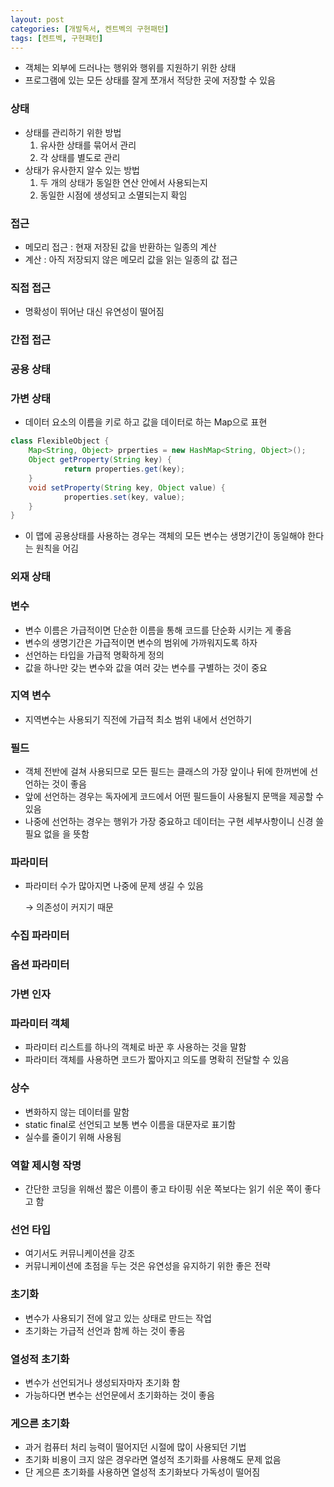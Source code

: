 ```yaml
---
layout: post
categories: [개발독서, 켄트벡의 구현패턴]
tags: [켄트벡, 구현패턴]
---
```

- 객체는 외부에 드러나는 행위와 행위를 지원하기 위한 상태
- 프로그램에 있는 모든 상태를 잘게 쪼개서 적당한 곳에 저장할 수 있음

### 상태

- 상태를 관리하기 위한 방법
  1. 유사한 상태를 묶어서 관리
  2. 각 상태를 별도로 관리
- 상태가 유사한지 알수 있는 방법
  1. 두 개의 상태가 동일한 연산 안에서 사용되는지
  2. 동일한 시점에 생성되고 소멸되는지 확임

### 접근

- 메모리 접근 : 현재 저장된 값을 반환하는 일종의 계산
- 계산 : 아직 저장되지 않은 메모리 값을 읽는 일종의 값 접근

### 직접 접근

- 명확성이 뛰어난 대신 유연성이 떨어짐

### 간접 접근

### 공용 상태

### 가변 상태

- 데이터 요소의 이름을 키로 하고 값을 데이터로 하는 Map으로 표현

```java
class FlexibleObject {
	Map<String, Object> prperties = new HashMap<String, Object>();
	Object getProperty(String key) {
			return properties.get(key);
	}
	void setProperty(String key, Object value) {
			properties.set(key, value);
	}
}
```

- 이 맵에 공용상태를 사용하는 경우는 객체의 모든 변수는 생명기간이 동일해야 한다는 원칙을 어김

### 외재 상태

### 변수

- 변수 이름은 가급적이면 단순한 이름을 통해 코드를 단순화 시키는 게 좋음
- 변수의 생명기간은 가급적이면 변수의 범위에 가까워지도록 하자
- 선언하는 타입을 가급적 명확하게 정의
- 값을 하나만 갖는 변수와 값을 여러 갖는 변수를 구별하는 것이 중요

### 지역 변수

- 지역변수는 사용되기 직전에 가급적 최소 범위 내에서 선언하기

### 필드

- 객체 전반에 걸쳐 사용되므로 모든 필드는 클래스의 가장 앞이나 뒤에 한꺼번에 선언하는 것이 좋음
- 앞에 선언하는 경우는 독자에게 코드에서 어떤 필드들이 사용될지 문맥을 제공할 수 있음
- 나중에 선언하는 경우는 행위가 가장 중요하고 데이터는 구현 세부사항이니 신경 쓸 필요 없을 을 뜻함

### 파라미터

- 파라미터 수가 많아지면 나중에 문제 생길 수 있음

  → 의존성이 커지기 때문


### 수집 파라미터

### 옵션 파라미터

### 가변 인자

### 파라미터 객체

- 파라미터 리스트를 하나의 객체로 바꾼 후 사용하는 것을 말함
- 파라미터 객체를 사용하면 코드가 짧아지고 의도를 명확히 전달할 수 있음

### 상수

- 변화하지 않는 데이터를 말함
- static final로 선언되고 보통 변수 이름을 대문자로 표기함
- 실수를 줄이기 위해 사용됨

### 역할 제시형 작명

- 간단한 코딩을 위해선 짧은 이름이 좋고 타이핑 쉬운 쪽보다는 읽기 쉬운 쪽이 좋다고 함

### 선언 타입

- 여기서도 커뮤니케이션을 강조
- 커뮤니케이션에 초점을 두는 것은 유연성을 유지하기 위한 좋은 전략

### 초기화

- 변수가 사용되기 전에 알고 있는 상태로 만드는 작업
- 초기화는 가급적 선언과 함께 하는 것이 좋음

### 열성적 초기화

- 변수가 선언되거나 생성되자마자 초기화 함
- 가능하다면 변수는 선언문에서 초기화하는 것이 좋음

### 게으른 초기화

- 과거 컴퓨터 처리 능력이 떨어지던 시절에 많이 사용되던 기법
- 초기화 비용이 크지 않은 경우라면 열성적 초기화를 사용해도 문제 없음
- 단 게으른 초기화를 사용하면 열성적 초기화보다 가독성이 떨어짐
